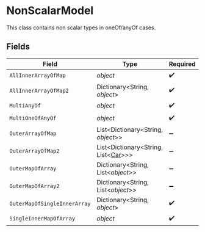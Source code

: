# NonScalarModel

This class contains non scalar types in oneOf/anyOf cases.


## Fields

| Field                                                             | Type                                                              | Required                                                          | Description                                                       |
| ----------------------------------------------------------------- | ----------------------------------------------------------------- | ----------------------------------------------------------------- | ----------------------------------------------------------------- |
| `AllInnerArrayOfMap`                                              | *object*                                                          | :heavy_check_mark:                                                | N/A                                                               |
| `AllInnerArrayOfMap2`                                             | Dictionary<String, *object*>                                      | :heavy_check_mark:                                                | N/A                                                               |
| `MultiAnyOf`                                                      | *object*                                                          | :heavy_check_mark:                                                | N/A                                                               |
| `MultiOneOfAnyOf`                                                 | *object*                                                          | :heavy_check_mark:                                                | N/A                                                               |
| `OuterArrayOfMap`                                                 | List<Dictionary<String, *object*>>                                | :heavy_minus_sign:                                                | N/A                                                               |
| `OuterArrayOfMap2`                                                | List<Dictionary<String, List<[Car](../../models/shared/Car.md)>>> | :heavy_minus_sign:                                                | N/A                                                               |
| `OuterMapOfArray`                                                 | Dictionary<String, List<*object*>>                                | :heavy_minus_sign:                                                | N/A                                                               |
| `OuterMapOfArray2`                                                | Dictionary<String, List<*object*>>                                | :heavy_minus_sign:                                                | N/A                                                               |
| `OuterMapOfSingleInnerArray`                                      | Dictionary<String, *object*>                                      | :heavy_check_mark:                                                | N/A                                                               |
| `SingleInnerMapOfArray`                                           | *object*                                                          | :heavy_check_mark:                                                | N/A                                                               |